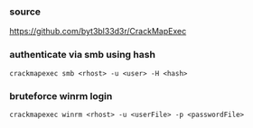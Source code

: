 ### source
https://github.com/byt3bl33d3r/CrackMapExec  

### authenticate via smb using hash
```
crackmapexec smb <rhost> -u <user> -H <hash>
```

### bruteforce winrm login
```
crackmapexec winrm <rhost> -u <userFile> -p <passwordFile>
```

